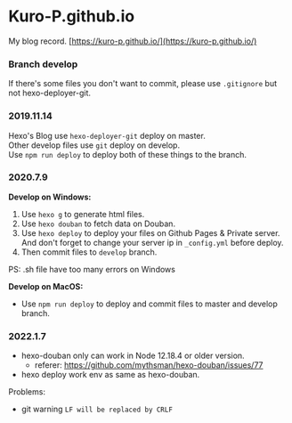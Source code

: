 # Kuro-P.github.io
My blog record. [https://kuro-p.github.io/](https://kuro-p.github.io/)

### Branch develop
If there's some files you don't want to commit, please use `.gitignore` but not hexo-deployer-git.

### 2019.11.14
Hexo's Blog use `hexo-deployer-git` deploy on master.<br/>
Other develop files use `git` deploy on develop.<br/>
Use `npm run deploy` to deploy both of these things to the branch.<br/>

### 2020.7.9
__Develop on Windows:__
1. Use `hexo g` to generate html files.
2. Use `hexo douban` to fetch data on Douban. 
3. Use `hexo deploy` to deploy your files on Github Pages & Private server. And don't forget to change your server ip in `_config.yml` before deploy.
4. Then commit files to `develop` branch.

PS: .sh file have too many errors on Windows 

__Develop on MacOS:__
* Use `npm run deploy` to deploy and commit files to master and develop branch.

### 2022.1.7
* hexo-douban only can work in Node 12.18.4 or older version.
  * referer: https://github.com/mythsman/hexo-douban/issues/77
* hexo deploy work env as same as hexo-douban.


Problems:

* git warning  `LF will be replaced by CRLF` 